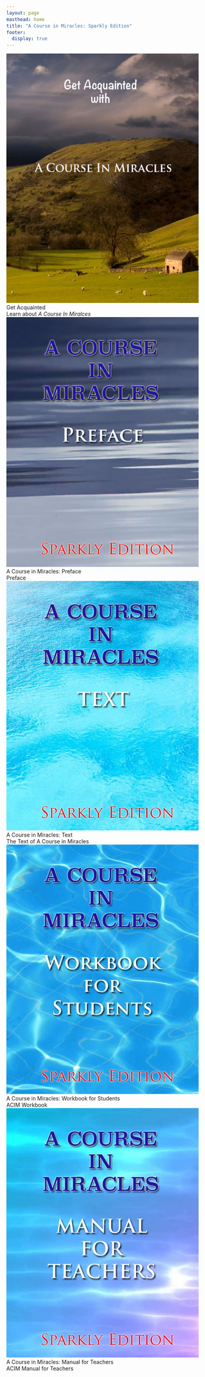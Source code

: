 ```yaml
---
layout: page
masthead: home
title: "A Course in Miracles: Sparkly Edition"
footer:
  display: true
---
```


<div id="page-contents" class="ui three cards">
  <div class="card">
    <a href="#" data-book="acq" class="toc-modal-open image">
      <img src="/public/img/acim/acq-big.jpg">
    </a>
    <div class="content">
      <div class="header">Get Acquainted</div>
      <div class="description">
        Learn about <em>A Course In Miralces</em>
      </div>
    </div>
  </div>
  <div class="card">
    <a data-book="preface" href="/preface/preface/" class="image">
      <img src="/public/img/acim/preface.jpg">
    </a>
    <div class="content">
      <div class="header">A Course in Miracles: Preface</div>
      <div class="description">
        Preface
      </div>
    </div>
  </div>
  <div class="card">
    <a href="#" data-book="text" class="toc-modal-open image">
      <img src="/public/img/acim/text.jpg">
    </a>
    <div class="content">
      <div class="header">A Course in Miracles: Text</div>
      <div class="description">
        The Text of A Course in Miracles
      </div>
    </div>
  </div>
  <div class="card">
    <a href="#" data-book="workbook" class="toc-modal-open image">
      <img src="/public/img/acim/workbook.jpg">
    </a>
    <div class="content">
      <div class="header">A Course in Miracles: Workbook for Students</div>
      <div class="description">
        ACIM Workbook
      </div>
    </div>
  </div>
  <div class="card">
    <a href="#" data-book="manual" class="toc-modal-open image">
      <img src="/public/img/acim/manual.jpg">
    </a>
    <div class="content">
      <div class="header">A Course in Miracles: Manual for Teachers</div>
      <div class="description">
        ACIM Manual for Teachers
      </div>
    </div>
  </div>
</div>
